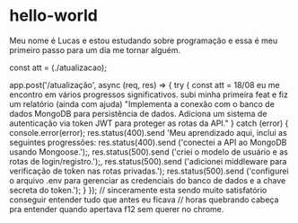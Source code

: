 # hello-world
Meu nome é Lucas e estou estudando sobre programação e essa é meu primeiro passo para um dia me tornar alguém. 


const att = (./atualizacao);


app.post('/atualização', async (req, res) => {
 try { 
     const att = 18/08 eu me encontro em vários progressos significativos.
     subi minha primeira feat e fiz um relatório (ainda com ajuda)
    "Implementa a conexão com o banco de dados MongoDB para persistência de dados.
Adiciona um sistema de autenticação via token JWT para proteger as rotas da API." 
  } catch (error) {
      console.error(error);
        res.status(400).send 'Meu aprendizado aqui, inclui as seguintes progressões:
        res.status(400).send ('conectei a API ao MongoDB usando Mongoose.');,
        res.status(500).send ('criei o modelo de usuário e as rotas de login/registro.');,
        res.status(500).send ('adicionei middleware para verificação de token nas rotas privadas.');
        res.status(500).send ('configurei o arquivo .env para gerenciar as credenciais do banco de dados e a chave secreta do token.');
  }
  });
  // sinceramente esta sendo muito satisfatório conseguir entender tudo que antes eu ficava
  // horas quebrando cabeça pra entender quando apertava f12 sem querer no chrome.
